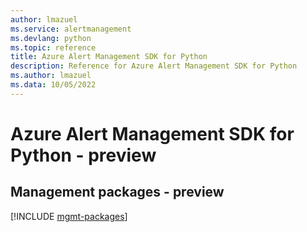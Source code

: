 ```yaml
---
author: lmazuel
ms.service: alertmanagement
ms.devlang: python
ms.topic: reference
title: Azure Alert Management SDK for Python
description: Reference for Azure Alert Management SDK for Python
ms.author: lmazuel
ms.data: 10/05/2022
---
```

# Azure Alert Management SDK for Python - preview

## Management packages - preview
[!INCLUDE [mgmt-packages](alert-management-mgmt-index.md)]
